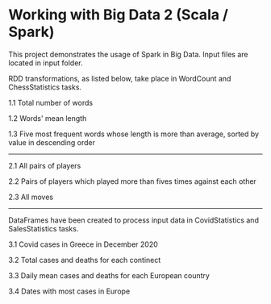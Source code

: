 # Working with Big Data 2 (Scala / Spark)

This project demonstrates the usage of Spark in Big Data. Input files are located in input folder.

RDD transformations, as listed below, take place in WordCount and ChessStatistics tasks.

1.1 Total number of words

1.2 Words' mean length

1.3 Five most frequent words whose length is more than average, sorted by value in descending order


---

2.1 All pairs of players

2.2 Pairs of players which played more than fives times against each other

2.3 All moves

---

DataFrames have been created to process input data in CovidStatistics and SalesStatistics tasks. 

3.1 Covid cases in Greece in December 2020

3.2 Total cases and deaths for each continect

3.3 Daily mean cases and deaths for each European country

3.4 Dates with most cases in Europe
